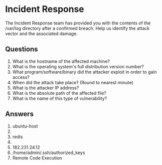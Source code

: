 # Incident Response
The Incident Response team has provided you with the contents of the /var/log directory after a confirmed breach. Help us identify the attack vector and the associated damage.

## Questions
1. What is the hostname of the affected machine?
2. What is the operating system's full distribution version number?
3. What program/software/binary did the attacker exploit in order to gain access?
4. When did the attack take place? (Round to nearest minute)
5. What is the attacker IP address?
6. What is the absolute path of the affected file?
7. What is the name of this type of vulnerability?

## Answers
1. ubuntu-host
2.
3. redis
4. 
5. 182.231.24.12
6. /home/admin/.ssh/authorized_keys
7. Remote Code Execution
